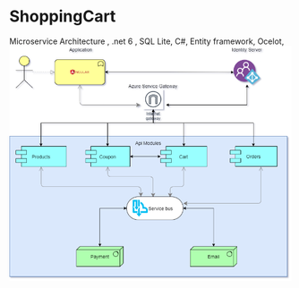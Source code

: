 # ShoppingCart
Microservice Architecture , .net 6 , SQL Lite, C#, Entity framework, Ocelot, 
![Architecture](https://github.com/programfiction/FictionShoppingCart/blob/main/Untitled%20Diagram.png)
